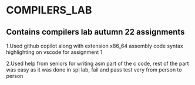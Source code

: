 # COMPILERS_LAB

## Contains compilers lab autumn 22 assignments 

1.Used github copilot along with extension x86_64 assembly code syntax highlighting on vscode for assignment 1

2.Used help from seniors for writing asm part of the c code, rest of the part was easy as it was done in spl lab, fail and pass test very from person to person
